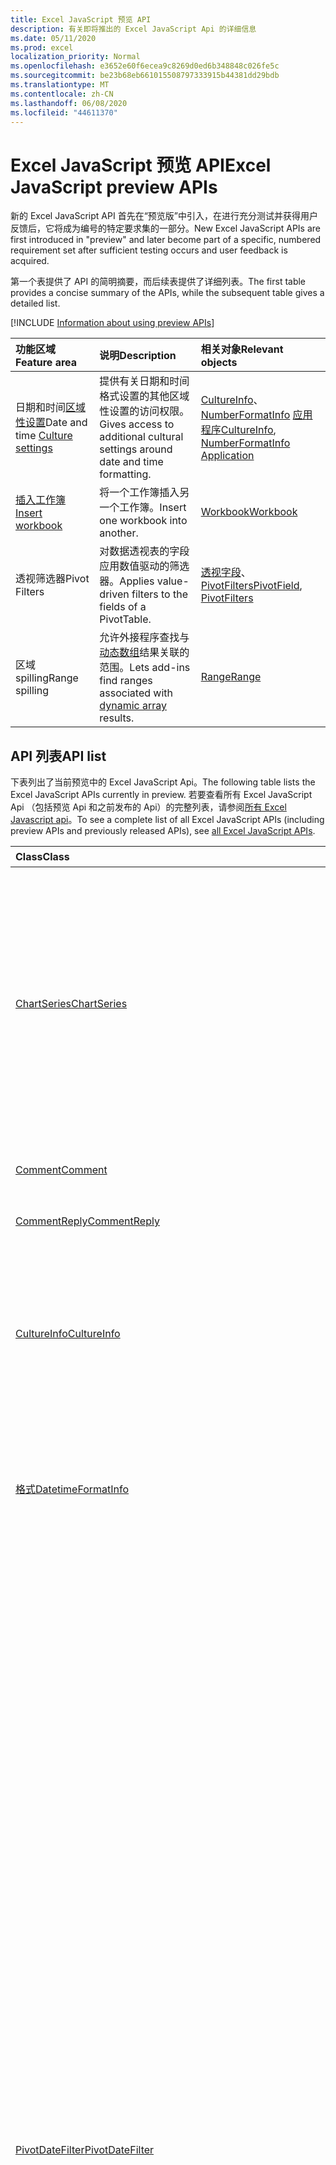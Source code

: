 ```yaml
---
title: Excel JavaScript 预览 API
description: 有关即将推出的 Excel JavaScript Api 的详细信息
ms.date: 05/11/2020
ms.prod: excel
localization_priority: Normal
ms.openlocfilehash: e3652e60f6ecea9c8269d0ed6b348848c026fe5c
ms.sourcegitcommit: be23b68eb661015508797333915b44381dd29bdb
ms.translationtype: MT
ms.contentlocale: zh-CN
ms.lasthandoff: 06/08/2020
ms.locfileid: "44611370"
---
```

# <a name="excel-javascript-preview-apis"></a><span data-ttu-id="1d581-103">Excel JavaScript 预览 API</span><span class="sxs-lookup"><span data-stu-id="1d581-103">Excel JavaScript preview APIs</span></span>

<span data-ttu-id="1d581-104">新的 Excel JavaScript API 首先在“预览版”中引入，在进行充分测试并获得用户反馈后，它将成为编号的特定要求集的一部分。</span><span class="sxs-lookup"><span data-stu-id="1d581-104">New Excel JavaScript APIs are first introduced in "preview" and later become part of a specific, numbered requirement set after sufficient testing occurs and user feedback is acquired.</span></span>

<span data-ttu-id="1d581-105">第一个表提供了 API 的简明摘要，而后续表提供了详细列表。</span><span class="sxs-lookup"><span data-stu-id="1d581-105">The first table provides a concise summary of the APIs, while the subsequent table gives a detailed list.</span></span>

[!INCLUDE [Information about using preview APIs](../../includes/using-preview-apis-host.md)]

| <span data-ttu-id="1d581-106">功能区域</span><span class="sxs-lookup"><span data-stu-id="1d581-106">Feature area</span></span> | <span data-ttu-id="1d581-107">说明</span><span class="sxs-lookup"><span data-stu-id="1d581-107">Description</span></span> | <span data-ttu-id="1d581-108">相关对象</span><span class="sxs-lookup"><span data-stu-id="1d581-108">Relevant objects</span></span> |
|:--- |:--- |:--- |
| <span data-ttu-id="1d581-109">日期和时间[区域性设置](../../excel/excel-add-ins-workbooks.md#access-application-culture-settings)</span><span class="sxs-lookup"><span data-stu-id="1d581-109">Date and time [Culture settings](../../excel/excel-add-ins-workbooks.md#access-application-culture-settings)</span></span> | <span data-ttu-id="1d581-110">提供有关日期和时间格式设置的其他区域性设置的访问权限。</span><span class="sxs-lookup"><span data-stu-id="1d581-110">Gives access to additional cultural settings around date and time formatting.</span></span> | <span data-ttu-id="1d581-111">[CultureInfo](/javascript/api/excel/excel.cultureinfo)、 [NumberFormatInfo](/javascript/api/excel/excel.numberformatinfo) [应用程序](/javascript/api/excel/excel.application)</span><span class="sxs-lookup"><span data-stu-id="1d581-111">[CultureInfo](/javascript/api/excel/excel.cultureinfo), [NumberFormatInfo](/javascript/api/excel/excel.numberformatinfo) [Application](/javascript/api/excel/excel.application)</span></span> |
| [<span data-ttu-id="1d581-112">插入工作簿</span><span class="sxs-lookup"><span data-stu-id="1d581-112">Insert workbook</span></span>](../../excel/excel-add-ins-workbooks.md#insert-a-copy-of-an-existing-workbook-into-the-current-one-preview) | <span data-ttu-id="1d581-113">将一个工作簿插入另一个工作簿。</span><span class="sxs-lookup"><span data-stu-id="1d581-113">Insert one workbook into another.</span></span>  | [<span data-ttu-id="1d581-114">Workbook</span><span class="sxs-lookup"><span data-stu-id="1d581-114">Workbook</span></span>](/javascript/api/excel/excel.worksheetcollection) |
| <span data-ttu-id="1d581-115">透视筛选器</span><span class="sxs-lookup"><span data-stu-id="1d581-115">Pivot Filters</span></span> | <span data-ttu-id="1d581-116">对数据透视表的字段应用数值驱动的筛选器。</span><span class="sxs-lookup"><span data-stu-id="1d581-116">Applies value-driven filters to the fields of a PivotTable.</span></span> | <span data-ttu-id="1d581-117">[透视字段](/javascript/api/excel/excel.pivotfield#applyfilter-filter-)、 [PivotFilters](/javascript/api/excel/excel.pivotFilters)</span><span class="sxs-lookup"><span data-stu-id="1d581-117">[PivotField](/javascript/api/excel/excel.pivotfield#applyfilter-filter-), [PivotFilters](/javascript/api/excel/excel.pivotFilters)</span></span> |
|<span data-ttu-id="1d581-118">区域 spilling</span><span class="sxs-lookup"><span data-stu-id="1d581-118">Range spilling</span></span> | <span data-ttu-id="1d581-119">允许外接程序查找与[动态数组](https://support.microsoft.com/office/205c6b06-03ba-4151-89a1-87a7eb36e531)结果关联的范围。</span><span class="sxs-lookup"><span data-stu-id="1d581-119">Lets add-ins find ranges associated with [dynamic array](https://support.microsoft.com/office/205c6b06-03ba-4151-89a1-87a7eb36e531) results.</span></span> | [<span data-ttu-id="1d581-120">Range</span><span class="sxs-lookup"><span data-stu-id="1d581-120">Range</span></span>](/javascript/api/excel/excel.range) |

## <a name="api-list"></a><span data-ttu-id="1d581-121">API 列表</span><span class="sxs-lookup"><span data-stu-id="1d581-121">API list</span></span>

<span data-ttu-id="1d581-122">下表列出了当前预览中的 Excel JavaScript Api。</span><span class="sxs-lookup"><span data-stu-id="1d581-122">The following table lists the Excel JavaScript APIs currently in preview.</span></span> <span data-ttu-id="1d581-123">若要查看所有 Excel JavaScript Api （包括预览 Api 和之前发布的 Api）的完整列表，请参阅[所有 Excel Javascript api](/javascript/api/excel?view=excel-js-preview)。</span><span class="sxs-lookup"><span data-stu-id="1d581-123">To see a complete list of all Excel JavaScript APIs (including preview APIs and previously released APIs), see [all Excel JavaScript APIs](/javascript/api/excel?view=excel-js-preview).</span></span>

| <span data-ttu-id="1d581-124">Class</span><span class="sxs-lookup"><span data-stu-id="1d581-124">Class</span></span> | <span data-ttu-id="1d581-125">域</span><span class="sxs-lookup"><span data-stu-id="1d581-125">Fields</span></span> | <span data-ttu-id="1d581-126">说明</span><span class="sxs-lookup"><span data-stu-id="1d581-126">Description</span></span> |
|:---|:---|:---|
|[<span data-ttu-id="1d581-127">ChartSeries</span><span class="sxs-lookup"><span data-stu-id="1d581-127">ChartSeries</span></span>](/javascript/api/excel/excel.chartseries)|[<span data-ttu-id="1d581-128">getDimensionValues （维： ChartSeriesDimension）</span><span class="sxs-lookup"><span data-stu-id="1d581-128">getDimensionValues(dimension: Excel.ChartSeriesDimension)</span></span>](/javascript/api/excel/excel.chartseries#getdimensionvalues-dimension-)|<span data-ttu-id="1d581-129">从图表系列的单个维中获取值。</span><span class="sxs-lookup"><span data-stu-id="1d581-129">Gets the values from a single dimension of the chart series.</span></span> <span data-ttu-id="1d581-130">这些值可以是类别值，也可以是数据值，具体取决于指定的维度和为图表系列映射数据的方式。</span><span class="sxs-lookup"><span data-stu-id="1d581-130">These could be either category values or data values, depending on the dimension specified and how the data is mapped for the chart series.</span></span>|
|[<span data-ttu-id="1d581-131">Comment</span><span class="sxs-lookup"><span data-stu-id="1d581-131">Comment</span></span>](/javascript/api/excel/excel.comment)|[<span data-ttu-id="1d581-132">contentType</span><span class="sxs-lookup"><span data-stu-id="1d581-132">contentType</span></span>](/javascript/api/excel/excel.comment#contenttype)|<span data-ttu-id="1d581-133">获取注释的内容类型。</span><span class="sxs-lookup"><span data-stu-id="1d581-133">Gets the content type of the comment.</span></span>|
|[<span data-ttu-id="1d581-134">CommentReply</span><span class="sxs-lookup"><span data-stu-id="1d581-134">CommentReply</span></span>](/javascript/api/excel/excel.commentreply)|[<span data-ttu-id="1d581-135">contentType</span><span class="sxs-lookup"><span data-stu-id="1d581-135">contentType</span></span>](/javascript/api/excel/excel.commentreply#contenttype)|<span data-ttu-id="1d581-136">答复的内容类型。</span><span class="sxs-lookup"><span data-stu-id="1d581-136">The content type of the reply.</span></span>|
|[<span data-ttu-id="1d581-137">CultureInfo</span><span class="sxs-lookup"><span data-stu-id="1d581-137">CultureInfo</span></span>](/javascript/api/excel/excel.cultureinfo)|[<span data-ttu-id="1d581-138">datetimeFormat</span><span class="sxs-lookup"><span data-stu-id="1d581-138">datetimeFormat</span></span>](/javascript/api/excel/excel.cultureinfo#datetimeformat)|<span data-ttu-id="1d581-139">定义适当的区域性格式，以显示日期和时间。</span><span class="sxs-lookup"><span data-stu-id="1d581-139">Defines the culturally appropriate format of displaying date and time.</span></span> <span data-ttu-id="1d581-140">这取决于当前的系统区域性设置。</span><span class="sxs-lookup"><span data-stu-id="1d581-140">This is based on current system culture settings.</span></span>|
|[<span data-ttu-id="1d581-141">格式</span><span class="sxs-lookup"><span data-stu-id="1d581-141">DatetimeFormatInfo</span></span>](/javascript/api/excel/excel.datetimeformatinfo)|[<span data-ttu-id="1d581-142">dateSeparator</span><span class="sxs-lookup"><span data-stu-id="1d581-142">dateSeparator</span></span>](/javascript/api/excel/excel.datetimeformatinfo#dateseparator)|<span data-ttu-id="1d581-143">获取用作日期分隔符的字符串。</span><span class="sxs-lookup"><span data-stu-id="1d581-143">Gets the string used as the date separator.</span></span> <span data-ttu-id="1d581-144">这取决于当前的系统设置。</span><span class="sxs-lookup"><span data-stu-id="1d581-144">This is based on current system settings.</span></span>|
||[<span data-ttu-id="1d581-145">longDatePattern</span><span class="sxs-lookup"><span data-stu-id="1d581-145">longDatePattern</span></span>](/javascript/api/excel/excel.datetimeformatinfo#longdatepattern)|<span data-ttu-id="1d581-146">获取长日期值的格式字符串。</span><span class="sxs-lookup"><span data-stu-id="1d581-146">Gets the format string for a long date value.</span></span> <span data-ttu-id="1d581-147">这取决于当前的系统设置。</span><span class="sxs-lookup"><span data-stu-id="1d581-147">This is based on current system settings.</span></span>|
||[<span data-ttu-id="1d581-148">longTimePattern</span><span class="sxs-lookup"><span data-stu-id="1d581-148">longTimePattern</span></span>](/javascript/api/excel/excel.datetimeformatinfo#longtimepattern)|<span data-ttu-id="1d581-149">获取长时间值的格式字符串。</span><span class="sxs-lookup"><span data-stu-id="1d581-149">Gets the format string for a long time value.</span></span> <span data-ttu-id="1d581-150">这取决于当前的系统设置。</span><span class="sxs-lookup"><span data-stu-id="1d581-150">This is based on current system settings.</span></span>|
||[<span data-ttu-id="1d581-151">shortDatePattern</span><span class="sxs-lookup"><span data-stu-id="1d581-151">shortDatePattern</span></span>](/javascript/api/excel/excel.datetimeformatinfo#shortdatepattern)|<span data-ttu-id="1d581-152">获取短日期值的格式字符串。</span><span class="sxs-lookup"><span data-stu-id="1d581-152">Gets the format string for a short date value.</span></span> <span data-ttu-id="1d581-153">这取决于当前的系统设置。</span><span class="sxs-lookup"><span data-stu-id="1d581-153">This is based on current system settings.</span></span>|
||[<span data-ttu-id="1d581-154">timeSeparator</span><span class="sxs-lookup"><span data-stu-id="1d581-154">timeSeparator</span></span>](/javascript/api/excel/excel.datetimeformatinfo#timeseparator)|<span data-ttu-id="1d581-155">获取用作时间分隔符的字符串。</span><span class="sxs-lookup"><span data-stu-id="1d581-155">Gets the string used as the time separator.</span></span> <span data-ttu-id="1d581-156">这取决于当前的系统设置。</span><span class="sxs-lookup"><span data-stu-id="1d581-156">This is based on current system settings.</span></span>|
|[<span data-ttu-id="1d581-157">PivotDateFilter</span><span class="sxs-lookup"><span data-stu-id="1d581-157">PivotDateFilter</span></span>](/javascript/api/excel/excel.pivotdatefilter)|[<span data-ttu-id="1d581-158">运算符</span><span class="sxs-lookup"><span data-stu-id="1d581-158">comparator</span></span>](/javascript/api/excel/excel.pivotdatefilter#comparator)|<span data-ttu-id="1d581-159">比较运算符是其他值要与其进行比较的静态值。</span><span class="sxs-lookup"><span data-stu-id="1d581-159">The comparator is the static value to which other values are compared.</span></span> <span data-ttu-id="1d581-160">比较的类型由条件定义。</span><span class="sxs-lookup"><span data-stu-id="1d581-160">The type of comparison is defined by the condition.</span></span>|
||[<span data-ttu-id="1d581-161">表达式</span><span class="sxs-lookup"><span data-stu-id="1d581-161">condition</span></span>](/javascript/api/excel/excel.pivotdatefilter#condition)|<span data-ttu-id="1d581-162">指定筛选器的条件，该条件定义了必要的筛选条件。</span><span class="sxs-lookup"><span data-stu-id="1d581-162">Specifies the condition for the filter, which defines the necessary filtering criteria.</span></span>|
||[<span data-ttu-id="1d581-163">异</span><span class="sxs-lookup"><span data-stu-id="1d581-163">exclusive</span></span>](/javascript/api/excel/excel.pivotdatefilter#exclusive)|<span data-ttu-id="1d581-164">如果为 true，则筛选*排除*满足条件的项目。</span><span class="sxs-lookup"><span data-stu-id="1d581-164">If true, filter *excludes* items that meet criteria.</span></span> <span data-ttu-id="1d581-165">默认值为 false （筛选以包含满足条件的项目）。</span><span class="sxs-lookup"><span data-stu-id="1d581-165">The default is false (filter to include items that meet criteria).</span></span>|
||[<span data-ttu-id="1d581-166">lowerBound</span><span class="sxs-lookup"><span data-stu-id="1d581-166">lowerBound</span></span>](/javascript/api/excel/excel.pivotdatefilter#lowerbound)|<span data-ttu-id="1d581-167">筛选条件范围的下限 `Between` 。</span><span class="sxs-lookup"><span data-stu-id="1d581-167">The lower-bound of the range for the `Between` filter condition.</span></span>|
||[<span data-ttu-id="1d581-168">upperBound</span><span class="sxs-lookup"><span data-stu-id="1d581-168">upperBound</span></span>](/javascript/api/excel/excel.pivotdatefilter#upperbound)|<span data-ttu-id="1d581-169">筛选条件范围的上限 `Between` 。</span><span class="sxs-lookup"><span data-stu-id="1d581-169">The upper-bound of the range for the `Between` filter condition.</span></span>|
||[<span data-ttu-id="1d581-170">wholeDays</span><span class="sxs-lookup"><span data-stu-id="1d581-170">wholeDays</span></span>](/javascript/api/excel/excel.pivotdatefilter#wholedays)|<span data-ttu-id="1d581-171">对于 `Equals` 、 `Before` 、 `After` 和 `Between` 筛选条件，指示是否应将比较作为全天进行。</span><span class="sxs-lookup"><span data-stu-id="1d581-171">For `Equals`, `Before`, `After`, and `Between` filter conditions, indicates if comparisons should be made as whole days.</span></span>|
|[<span data-ttu-id="1d581-172">PivotField</span><span class="sxs-lookup"><span data-stu-id="1d581-172">PivotField</span></span>](/javascript/api/excel/excel.pivotfield)|[<span data-ttu-id="1d581-173">applyFilter （filter： PivotFilters）</span><span class="sxs-lookup"><span data-stu-id="1d581-173">applyFilter(filter: Excel.PivotFilters)</span></span>](/javascript/api/excel/excel.pivotfield#applyfilter-filter-)|<span data-ttu-id="1d581-174">设置字段的当前 PivotFilters 的一个或多个，并将它们应用于字段。</span><span class="sxs-lookup"><span data-stu-id="1d581-174">Sets one or multiple of the field's current PivotFilters and applies them to the field.</span></span>|
||[<span data-ttu-id="1d581-175">clearAllFilters （）</span><span class="sxs-lookup"><span data-stu-id="1d581-175">clearAllFilters()</span></span>](/javascript/api/excel/excel.pivotfield#clearallfilters--)|<span data-ttu-id="1d581-176">从字段的所有筛选器中清除所有条件。</span><span class="sxs-lookup"><span data-stu-id="1d581-176">Clears all criteria from all of the field's filters.</span></span> <span data-ttu-id="1d581-177">这将删除对字段的任何活动筛选。</span><span class="sxs-lookup"><span data-stu-id="1d581-177">This removes any active filtering on the field.</span></span>|
||[<span data-ttu-id="1d581-178">clearFilter （filterType： PivotFilterType）</span><span class="sxs-lookup"><span data-stu-id="1d581-178">clearFilter(filterType: Excel.PivotFilterType)</span></span>](/javascript/api/excel/excel.pivotfield#clearfilter-filtertype-)|<span data-ttu-id="1d581-179">清除给定类型的字段筛选器中的所有现有条件（如果当前应用了一个条件）。</span><span class="sxs-lookup"><span data-stu-id="1d581-179">Clears all existing criteria from the field's filter of the given type (if one is currently applied).</span></span>|
||[<span data-ttu-id="1d581-180">getFilters()</span><span class="sxs-lookup"><span data-stu-id="1d581-180">getFilters()</span></span>](/javascript/api/excel/excel.pivotfield#getfilters--)|<span data-ttu-id="1d581-181">获取当前应用于字段的所有筛选器。</span><span class="sxs-lookup"><span data-stu-id="1d581-181">Gets all filters currently applied on the field.</span></span>|
||[<span data-ttu-id="1d581-182">isFiltered （filterType？： PivotFilterType）</span><span class="sxs-lookup"><span data-stu-id="1d581-182">isFiltered(filterType?: Excel.PivotFilterType)</span></span>](/javascript/api/excel/excel.pivotfield#isfiltered-filtertype-)|<span data-ttu-id="1d581-183">检查字段上是否有任何已应用的筛选器。</span><span class="sxs-lookup"><span data-stu-id="1d581-183">Checks if there are any applied filters on the field.</span></span>|
|[<span data-ttu-id="1d581-184">PivotFilters</span><span class="sxs-lookup"><span data-stu-id="1d581-184">PivotFilters</span></span>](/javascript/api/excel/excel.pivotfilters)|[<span data-ttu-id="1d581-185">dateFilter</span><span class="sxs-lookup"><span data-stu-id="1d581-185">dateFilter</span></span>](/javascript/api/excel/excel.pivotfilters#datefilter)|<span data-ttu-id="1d581-186">透视字段当前应用的日期筛选器。</span><span class="sxs-lookup"><span data-stu-id="1d581-186">The PivotField's currently applied date filter.</span></span> <span data-ttu-id="1d581-187">如果未应用任何值，则为 Null。</span><span class="sxs-lookup"><span data-stu-id="1d581-187">Null if none is applied.</span></span>|
||[<span data-ttu-id="1d581-188">labelFilter</span><span class="sxs-lookup"><span data-stu-id="1d581-188">labelFilter</span></span>](/javascript/api/excel/excel.pivotfilters#labelfilter)|<span data-ttu-id="1d581-189">透视字段当前应用的标签筛选器。</span><span class="sxs-lookup"><span data-stu-id="1d581-189">The PivotField's currently applied label filter.</span></span> <span data-ttu-id="1d581-190">如果未应用任何值，则为 Null。</span><span class="sxs-lookup"><span data-stu-id="1d581-190">Null if none is applied.</span></span>|
||[<span data-ttu-id="1d581-191">manualFilter</span><span class="sxs-lookup"><span data-stu-id="1d581-191">manualFilter</span></span>](/javascript/api/excel/excel.pivotfilters#manualfilter)|<span data-ttu-id="1d581-192">透视字段当前应用的手动筛选。</span><span class="sxs-lookup"><span data-stu-id="1d581-192">The PivotField's currently applied manual filter.</span></span> <span data-ttu-id="1d581-193">如果未应用任何值，则为 Null。</span><span class="sxs-lookup"><span data-stu-id="1d581-193">Null if none is applied.</span></span>|
||[<span data-ttu-id="1d581-194">valueFilter</span><span class="sxs-lookup"><span data-stu-id="1d581-194">valueFilter</span></span>](/javascript/api/excel/excel.pivotfilters#valuefilter)|<span data-ttu-id="1d581-195">透视字段当前应用的值筛选器。</span><span class="sxs-lookup"><span data-stu-id="1d581-195">The PivotField's currently applied value filter.</span></span> <span data-ttu-id="1d581-196">如果未应用任何值，则为 Null。</span><span class="sxs-lookup"><span data-stu-id="1d581-196">Null if none is applied.</span></span>|
|[<span data-ttu-id="1d581-197">PivotLabelFilter</span><span class="sxs-lookup"><span data-stu-id="1d581-197">PivotLabelFilter</span></span>](/javascript/api/excel/excel.pivotlabelfilter)|[<span data-ttu-id="1d581-198">运算符</span><span class="sxs-lookup"><span data-stu-id="1d581-198">comparator</span></span>](/javascript/api/excel/excel.pivotlabelfilter#comparator)|<span data-ttu-id="1d581-199">比较运算符是其他值要与其进行比较的静态值。</span><span class="sxs-lookup"><span data-stu-id="1d581-199">The comparator is the static value to which other values are compared.</span></span> <span data-ttu-id="1d581-200">比较的类型由条件定义。</span><span class="sxs-lookup"><span data-stu-id="1d581-200">The type of comparison is defined by the condition.</span></span>|
||[<span data-ttu-id="1d581-201">表达式</span><span class="sxs-lookup"><span data-stu-id="1d581-201">condition</span></span>](/javascript/api/excel/excel.pivotlabelfilter#condition)|<span data-ttu-id="1d581-202">指定筛选器的条件，该条件定义了必要的筛选条件。</span><span class="sxs-lookup"><span data-stu-id="1d581-202">Specifies the condition for the filter, which defines the necessary filtering criteria.</span></span>|
||[<span data-ttu-id="1d581-203">异</span><span class="sxs-lookup"><span data-stu-id="1d581-203">exclusive</span></span>](/javascript/api/excel/excel.pivotlabelfilter#exclusive)|<span data-ttu-id="1d581-204">如果为 true，则筛选*排除*满足条件的项目。</span><span class="sxs-lookup"><span data-stu-id="1d581-204">If true, filter *excludes* items that meet criteria.</span></span> <span data-ttu-id="1d581-205">默认值为 false （筛选以包含满足条件的项目）。</span><span class="sxs-lookup"><span data-stu-id="1d581-205">The default is false (filter to include items that meet criteria).</span></span>|
||[<span data-ttu-id="1d581-206">lowerBound</span><span class="sxs-lookup"><span data-stu-id="1d581-206">lowerBound</span></span>](/javascript/api/excel/excel.pivotlabelfilter#lowerbound)|<span data-ttu-id="1d581-207">筛选条件之间的范围的下限。</span><span class="sxs-lookup"><span data-stu-id="1d581-207">The lower-bound of the range for the Between filter condition.</span></span>|
||[<span data-ttu-id="1d581-208">substring</span><span class="sxs-lookup"><span data-stu-id="1d581-208">substring</span></span>](/javascript/api/excel/excel.pivotlabelfilter#substring)|<span data-ttu-id="1d581-209">用于 `BeginsWith` 、 `EndsWith` 和筛选条件的子字符串 `Contains` 。</span><span class="sxs-lookup"><span data-stu-id="1d581-209">The substring used for `BeginsWith`, `EndsWith`, and `Contains` filter conditions.</span></span>|
||[<span data-ttu-id="1d581-210">upperBound</span><span class="sxs-lookup"><span data-stu-id="1d581-210">upperBound</span></span>](/javascript/api/excel/excel.pivotlabelfilter#upperbound)|<span data-ttu-id="1d581-211">筛选条件之间的范围的上限。</span><span class="sxs-lookup"><span data-stu-id="1d581-211">The upper-bound of the range for the Between filter condition.</span></span>|
|[<span data-ttu-id="1d581-212">PivotLayout</span><span class="sxs-lookup"><span data-stu-id="1d581-212">PivotLayout</span></span>](/javascript/api/excel/excel.pivotlayout)|[<span data-ttu-id="1d581-213">getCell(dataHierarchy: DataPivotHierarchy \| string, rowItems: Array<PivotItem \| string>, columnItems: Array<PivotItem \| string>)</span><span class="sxs-lookup"><span data-stu-id="1d581-213">getCell(dataHierarchy: DataPivotHierarchy \| string, rowItems: Array<PivotItem \| string>, columnItems: Array<PivotItem \| string>)</span></span>](/javascript/api/excel/excel.pivotlayout#getcell-datahierarchy--rowitems--columnitems-)|<span data-ttu-id="1d581-214">根据数据层次结构以及各自层次结构的行和列项，获取数据透视表中的唯一单元格。</span><span class="sxs-lookup"><span data-stu-id="1d581-214">Gets a unique cell in the PivotTable based on a data hierarchy and the row and column items of their respective hierarchies.</span></span> <span data-ttu-id="1d581-215">返回的单元格是给定行和列的交集，其中包含来自给定层次结构的数据。</span><span class="sxs-lookup"><span data-stu-id="1d581-215">The returned cell is the intersection of the given row and column that contains the data from the given hierarchy.</span></span> <span data-ttu-id="1d581-216">此方法与在特定单元格上调用 getPivotItems 和 getDataHierarchy 相反。</span><span class="sxs-lookup"><span data-stu-id="1d581-216">This method is the inverse of calling getPivotItems and getDataHierarchy on a particular cell.</span></span>|
||[<span data-ttu-id="1d581-217">pivotStyle</span><span class="sxs-lookup"><span data-stu-id="1d581-217">pivotStyle</span></span>](/javascript/api/excel/excel.pivotlayout#pivotstyle)|<span data-ttu-id="1d581-218">应用于数据透视表的样式。</span><span class="sxs-lookup"><span data-stu-id="1d581-218">The style applied to the PivotTable.</span></span>|
||[<span data-ttu-id="1d581-219">setStyle （style： string \| PivotTableStyle \| BuiltInPivotTableStyle）</span><span class="sxs-lookup"><span data-stu-id="1d581-219">setStyle(style: string \| PivotTableStyle \| BuiltInPivotTableStyle)</span></span>](/javascript/api/excel/excel.pivotlayout#setstyle-style-)|<span data-ttu-id="1d581-220">设置应用于数据透视表的样式。</span><span class="sxs-lookup"><span data-stu-id="1d581-220">Sets the style applied to the PivotTable.</span></span>|
|[<span data-ttu-id="1d581-221">PivotManualFilter</span><span class="sxs-lookup"><span data-stu-id="1d581-221">PivotManualFilter</span></span>](/javascript/api/excel/excel.pivotmanualfilter)|[<span data-ttu-id="1d581-222">selectedItems</span><span class="sxs-lookup"><span data-stu-id="1d581-222">selectedItems</span></span>](/javascript/api/excel/excel.pivotmanualfilter#selecteditems)|<span data-ttu-id="1d581-223">要手动筛选的选定项的列表。</span><span class="sxs-lookup"><span data-stu-id="1d581-223">A list of selected items to manually filter.</span></span> <span data-ttu-id="1d581-224">这些项必须是所选字段中现有和有效的项。</span><span class="sxs-lookup"><span data-stu-id="1d581-224">These must be existing and valid items from the chosen field.</span></span>|
|[<span data-ttu-id="1d581-225">PivotTable</span><span class="sxs-lookup"><span data-stu-id="1d581-225">PivotTable</span></span>](/javascript/api/excel/excel.pivottable)|[<span data-ttu-id="1d581-226">allowMultipleFiltersPerField</span><span class="sxs-lookup"><span data-stu-id="1d581-226">allowMultipleFiltersPerField</span></span>](/javascript/api/excel/excel.pivottable#allowmultiplefiltersperfield)|<span data-ttu-id="1d581-227">指定数据透视表是否允许对表中给定的透视字段上的多个 PivotFilters 进行应用。</span><span class="sxs-lookup"><span data-stu-id="1d581-227">Specifies if the PivotTable allows the application of multiple PivotFilters on a given PivotField in the table.</span></span>|
|[<span data-ttu-id="1d581-228">PivotValueFilter</span><span class="sxs-lookup"><span data-stu-id="1d581-228">PivotValueFilter</span></span>](/javascript/api/excel/excel.pivotvaluefilter)|[<span data-ttu-id="1d581-229">运算符</span><span class="sxs-lookup"><span data-stu-id="1d581-229">comparator</span></span>](/javascript/api/excel/excel.pivotvaluefilter#comparator)|<span data-ttu-id="1d581-230">比较运算符是其他值要与其进行比较的静态值。</span><span class="sxs-lookup"><span data-stu-id="1d581-230">The comparator is the static value to which other values are compared.</span></span> <span data-ttu-id="1d581-231">比较的类型由条件定义。</span><span class="sxs-lookup"><span data-stu-id="1d581-231">The type of comparison is defined by the condition.</span></span>|
||[<span data-ttu-id="1d581-232">表达式</span><span class="sxs-lookup"><span data-stu-id="1d581-232">condition</span></span>](/javascript/api/excel/excel.pivotvaluefilter#condition)|<span data-ttu-id="1d581-233">指定筛选器的条件，该条件定义了必要的筛选条件。</span><span class="sxs-lookup"><span data-stu-id="1d581-233">Specifies the condition for the filter, which defines the necessary filtering criteria.</span></span>|
||[<span data-ttu-id="1d581-234">异</span><span class="sxs-lookup"><span data-stu-id="1d581-234">exclusive</span></span>](/javascript/api/excel/excel.pivotvaluefilter#exclusive)|<span data-ttu-id="1d581-235">如果为 true，则筛选*排除*满足条件的项目。</span><span class="sxs-lookup"><span data-stu-id="1d581-235">If true, filter *excludes* items that meet criteria.</span></span> <span data-ttu-id="1d581-236">默认值为 false （筛选以包含满足条件的项目）。</span><span class="sxs-lookup"><span data-stu-id="1d581-236">The default is false (filter to include items that meet criteria).</span></span>|
||[<span data-ttu-id="1d581-237">lowerBound</span><span class="sxs-lookup"><span data-stu-id="1d581-237">lowerBound</span></span>](/javascript/api/excel/excel.pivotvaluefilter#lowerbound)|<span data-ttu-id="1d581-238">筛选条件范围的下限 `Between` 。</span><span class="sxs-lookup"><span data-stu-id="1d581-238">The lower-bound of the range for the `Between` filter condition.</span></span>|
||[<span data-ttu-id="1d581-239">selectionType</span><span class="sxs-lookup"><span data-stu-id="1d581-239">selectionType</span></span>](/javascript/api/excel/excel.pivotvaluefilter#selectiontype)|<span data-ttu-id="1d581-240">指定筛选器是用于顶部/底部 N 项、顶部/底部 N 百分比还是顶部/底部 N 求和。</span><span class="sxs-lookup"><span data-stu-id="1d581-240">Specifies if the filter is for the top/bottom N items, top/bottom N percent, or top/bottom N sum.</span></span>|
||[<span data-ttu-id="1d581-241">极限</span><span class="sxs-lookup"><span data-stu-id="1d581-241">threshold</span></span>](/javascript/api/excel/excel.pivotvaluefilter#threshold)|<span data-ttu-id="1d581-242">要针对顶部/底部筛选条件筛选的项、百分比或 sum 的 "N" 阈值数。</span><span class="sxs-lookup"><span data-stu-id="1d581-242">The "N" threshold number of items, percent, or sum to be filtered for a Top/Bottom filter condition.</span></span>|
||[<span data-ttu-id="1d581-243">upperBound</span><span class="sxs-lookup"><span data-stu-id="1d581-243">upperBound</span></span>](/javascript/api/excel/excel.pivotvaluefilter#upperbound)|<span data-ttu-id="1d581-244">筛选条件范围的上限 `Between` 。</span><span class="sxs-lookup"><span data-stu-id="1d581-244">The upper-bound of the range for the `Between` filter condition.</span></span>|
||[<span data-ttu-id="1d581-245">value</span><span class="sxs-lookup"><span data-stu-id="1d581-245">value</span></span>](/javascript/api/excel/excel.pivotvaluefilter#value)|<span data-ttu-id="1d581-246">筛选所依据的字段中所选的 "值" 的名称。</span><span class="sxs-lookup"><span data-stu-id="1d581-246">Name of the chosen "value" in the field by which to filter.</span></span>|
|[<span data-ttu-id="1d581-247">Range</span><span class="sxs-lookup"><span data-stu-id="1d581-247">Range</span></span>](/javascript/api/excel/excel.range)|[<span data-ttu-id="1d581-248">getSpillParent()</span><span class="sxs-lookup"><span data-stu-id="1d581-248">getSpillParent()</span></span>](/javascript/api/excel/excel.range#getspillparent--)|<span data-ttu-id="1d581-249">获取 Range 对象，它包含要将某个单元格溢出到的定位单元格。</span><span class="sxs-lookup"><span data-stu-id="1d581-249">Gets the range object containing the anchor cell for a cell getting spilled into.</span></span> <span data-ttu-id="1d581-250">如果应用于具有多个单元格的区域，则会失败。</span><span class="sxs-lookup"><span data-stu-id="1d581-250">Fails if applied to a range with more than one cell.</span></span>|
||[<span data-ttu-id="1d581-251">getSpillParentOrNullObject()</span><span class="sxs-lookup"><span data-stu-id="1d581-251">getSpillParentOrNullObject()</span></span>](/javascript/api/excel/excel.range#getspillparentornullobject--)|<span data-ttu-id="1d581-252">获取 Range 对象，它包含要将某个单元格溢出到的定位单元格。</span><span class="sxs-lookup"><span data-stu-id="1d581-252">Gets the range object containing the anchor cell for a cell getting spilled into.</span></span>|
||[<span data-ttu-id="1d581-253">getSpillingToRange()</span><span class="sxs-lookup"><span data-stu-id="1d581-253">getSpillingToRange()</span></span>](/javascript/api/excel/excel.range#getspillingtorange--)|<span data-ttu-id="1d581-254">获取 Range 对象，它在调用定位单元格时包含溢出区域。</span><span class="sxs-lookup"><span data-stu-id="1d581-254">Gets the range object containing the spill range when called on an anchor cell.</span></span> <span data-ttu-id="1d581-255">如果应用于具有多个单元格的区域，则会失败。</span><span class="sxs-lookup"><span data-stu-id="1d581-255">Fails if applied to a range with more than one cell.</span></span>|
||[<span data-ttu-id="1d581-256">getSpillingToRangeOrNullObject()</span><span class="sxs-lookup"><span data-stu-id="1d581-256">getSpillingToRangeOrNullObject()</span></span>](/javascript/api/excel/excel.range#getspillingtorangeornullobject--)|<span data-ttu-id="1d581-257">获取 Range 对象，它在调用定位单元格时包含溢出区域。</span><span class="sxs-lookup"><span data-stu-id="1d581-257">Gets the range object containing the spill range when called on an anchor cell.</span></span>|
||[<span data-ttu-id="1d581-258">hasSpill</span><span class="sxs-lookup"><span data-stu-id="1d581-258">hasSpill</span></span>](/javascript/api/excel/excel.range#hasspill)|<span data-ttu-id="1d581-259">表示所有单元格是否都具有溢出边框。</span><span class="sxs-lookup"><span data-stu-id="1d581-259">Represents if all cells have a spill border.</span></span>|
||[<span data-ttu-id="1d581-260">numberFormatCategories</span><span class="sxs-lookup"><span data-stu-id="1d581-260">numberFormatCategories</span></span>](/javascript/api/excel/excel.range#numberformatcategories)|<span data-ttu-id="1d581-261">表示每个单元格的数字格式的类别。</span><span class="sxs-lookup"><span data-stu-id="1d581-261">Represents the category of number format of each cell.</span></span>|
||[<span data-ttu-id="1d581-262">savedAsArray</span><span class="sxs-lookup"><span data-stu-id="1d581-262">savedAsArray</span></span>](/javascript/api/excel/excel.range#savedasarray)|<span data-ttu-id="1d581-263">表示是否将所有单元格都保存为数组公式。</span><span class="sxs-lookup"><span data-stu-id="1d581-263">Represents if ALL the cells would be saved as an array formula.</span></span>|
|[<span data-ttu-id="1d581-264">ShapeCollection</span><span class="sxs-lookup"><span data-stu-id="1d581-264">ShapeCollection</span></span>](/javascript/api/excel/excel.shapecollection)|[<span data-ttu-id="1d581-265">addSvg(xml: string)</span><span class="sxs-lookup"><span data-stu-id="1d581-265">addSvg(xml: string)</span></span>](/javascript/api/excel/excel.shapecollection#addsvg-xml-)|<span data-ttu-id="1d581-266">从 XML 字符串创建可缩放的矢量图形 (SVG) 并将其添加到工作表。</span><span class="sxs-lookup"><span data-stu-id="1d581-266">Creates a scalable vector graphic (SVG) from an XML string and adds it to the worksheet.</span></span> <span data-ttu-id="1d581-267">返回表示新图片的 Shape 对象。</span><span class="sxs-lookup"><span data-stu-id="1d581-267">Returns a Shape object that represents the new image.</span></span>|
|[<span data-ttu-id="1d581-268">Slicer</span><span class="sxs-lookup"><span data-stu-id="1d581-268">Slicer</span></span>](/javascript/api/excel/excel.slicer)|[<span data-ttu-id="1d581-269">nameInFormula</span><span class="sxs-lookup"><span data-stu-id="1d581-269">nameInFormula</span></span>](/javascript/api/excel/excel.slicer#nameinformula)|<span data-ttu-id="1d581-270">表示公式中使用切片器名称。</span><span class="sxs-lookup"><span data-stu-id="1d581-270">Represents the slicer name used in the formula.</span></span>|
||[<span data-ttu-id="1d581-271">slicerStyle</span><span class="sxs-lookup"><span data-stu-id="1d581-271">slicerStyle</span></span>](/javascript/api/excel/excel.slicer#slicerstyle)|<span data-ttu-id="1d581-272">应用于切片器的样式。</span><span class="sxs-lookup"><span data-stu-id="1d581-272">The style applied to the Slicer.</span></span>|
||[<span data-ttu-id="1d581-273">setStyle （style： string \| PivotTableStyle \| BuiltInSlicerStyle）</span><span class="sxs-lookup"><span data-stu-id="1d581-273">setStyle(style: string \| PivotTableStyle \| BuiltInSlicerStyle)</span></span>](/javascript/api/excel/excel.slicer#setstyle-style-)|<span data-ttu-id="1d581-274">设置应用于切片器的样式。</span><span class="sxs-lookup"><span data-stu-id="1d581-274">Sets the style applied to the slicer.</span></span>|
|[<span data-ttu-id="1d581-275">Table</span><span class="sxs-lookup"><span data-stu-id="1d581-275">Table</span></span>](/javascript/api/excel/excel.table)|[<span data-ttu-id="1d581-276">clearStyle()</span><span class="sxs-lookup"><span data-stu-id="1d581-276">clearStyle()</span></span>](/javascript/api/excel/excel.table#clearstyle--)|<span data-ttu-id="1d581-277">将表格更改为使用默认表格样式。</span><span class="sxs-lookup"><span data-stu-id="1d581-277">Changes the table to use the default table style.</span></span>|
||[<span data-ttu-id="1d581-278">onFiltered</span><span class="sxs-lookup"><span data-stu-id="1d581-278">onFiltered</span></span>](/javascript/api/excel/excel.table#onfiltered)|<span data-ttu-id="1d581-279">在特定表格上应用筛选器时发生。</span><span class="sxs-lookup"><span data-stu-id="1d581-279">Occurs when filter is applied on a specific table.</span></span>|
||[<span data-ttu-id="1d581-280">tableStyle</span><span class="sxs-lookup"><span data-stu-id="1d581-280">tableStyle</span></span>](/javascript/api/excel/excel.table#tablestyle)|<span data-ttu-id="1d581-281">应用于表的样式。</span><span class="sxs-lookup"><span data-stu-id="1d581-281">The style applied to the Table.</span></span>|
||[<span data-ttu-id="1d581-282">setStyle （style： string \| PivotTableStyle \| BuiltInTableStyle）</span><span class="sxs-lookup"><span data-stu-id="1d581-282">setStyle(style: string \| PivotTableStyle \| BuiltInTableStyle)</span></span>](/javascript/api/excel/excel.table#setstyle-style-)|<span data-ttu-id="1d581-283">设置应用于切片器的样式。</span><span class="sxs-lookup"><span data-stu-id="1d581-283">Sets the style applied to the slicer.</span></span>|
|[<span data-ttu-id="1d581-284">TableCollection</span><span class="sxs-lookup"><span data-stu-id="1d581-284">TableCollection</span></span>](/javascript/api/excel/excel.tablecollection)|[<span data-ttu-id="1d581-285">onFiltered</span><span class="sxs-lookup"><span data-stu-id="1d581-285">onFiltered</span></span>](/javascript/api/excel/excel.tablecollection#onfiltered)|<span data-ttu-id="1d581-286">在工作簿或工作表中的任何表格上应用筛选器时发生。</span><span class="sxs-lookup"><span data-stu-id="1d581-286">Occurs when filter is applied on any table in a workbook, or a worksheet.</span></span>|
|[<span data-ttu-id="1d581-287">TableFilteredEventArgs</span><span class="sxs-lookup"><span data-stu-id="1d581-287">TableFilteredEventArgs</span></span>](/javascript/api/excel/excel.tablefilteredeventargs)|[<span data-ttu-id="1d581-288">tableId</span><span class="sxs-lookup"><span data-stu-id="1d581-288">tableId</span></span>](/javascript/api/excel/excel.tablefilteredeventargs#tableid)|<span data-ttu-id="1d581-289">获取应用了筛选器的表的 id。</span><span class="sxs-lookup"><span data-stu-id="1d581-289">Gets the id of the table in which the filter is applied.</span></span>|
||[<span data-ttu-id="1d581-290">type</span><span class="sxs-lookup"><span data-stu-id="1d581-290">type</span></span>](/javascript/api/excel/excel.tablefilteredeventargs#type)|<span data-ttu-id="1d581-291">获取事件的类型。</span><span class="sxs-lookup"><span data-stu-id="1d581-291">Gets the type of the event.</span></span> <span data-ttu-id="1d581-292">有关详细信息，请参阅 Excel.EventType。</span><span class="sxs-lookup"><span data-stu-id="1d581-292">See Excel.EventType for details.</span></span>|
||[<span data-ttu-id="1d581-293">worksheetId</span><span class="sxs-lookup"><span data-stu-id="1d581-293">worksheetId</span></span>](/javascript/api/excel/excel.tablefilteredeventargs#worksheetid)|<span data-ttu-id="1d581-294">获取包含表的工作表的 id。</span><span class="sxs-lookup"><span data-stu-id="1d581-294">Gets the id of the worksheet which contains the table.</span></span>|
|[<span data-ttu-id="1d581-295">Workbook</span><span class="sxs-lookup"><span data-stu-id="1d581-295">Workbook</span></span>](/javascript/api/excel/excel.workbook)|[<span data-ttu-id="1d581-296">showPivotFieldList</span><span class="sxs-lookup"><span data-stu-id="1d581-296">showPivotFieldList</span></span>](/javascript/api/excel/excel.workbook#showpivotfieldlist)|<span data-ttu-id="1d581-297">指定是否在工作簿级别显示数据透视表的 "字段列表" 窗格。</span><span class="sxs-lookup"><span data-stu-id="1d581-297">Specifies whether the PivotTable's field list pane is shown at the workbook level.</span></span>|
||[<span data-ttu-id="1d581-298">use1904DateSystem</span><span class="sxs-lookup"><span data-stu-id="1d581-298">use1904DateSystem</span></span>](/javascript/api/excel/excel.workbook#use1904datesystem)|<span data-ttu-id="1d581-299">如果工作簿使用 1904 日期系统，则为 True。</span><span class="sxs-lookup"><span data-stu-id="1d581-299">True if the workbook uses the 1904 date system.</span></span>|
|[<span data-ttu-id="1d581-300">Worksheet</span><span class="sxs-lookup"><span data-stu-id="1d581-300">Worksheet</span></span>](/javascript/api/excel/excel.worksheet)|[<span data-ttu-id="1d581-301">customProperties</span><span class="sxs-lookup"><span data-stu-id="1d581-301">customProperties</span></span>](/javascript/api/excel/excel.worksheet#customproperties)|<span data-ttu-id="1d581-302">获取工作表级自定义属性的集合。</span><span class="sxs-lookup"><span data-stu-id="1d581-302">Gets a collection of worksheet-level custom properties.</span></span>|
||[<span data-ttu-id="1d581-303">onFiltered</span><span class="sxs-lookup"><span data-stu-id="1d581-303">onFiltered</span></span>](/javascript/api/excel/excel.worksheet#onfiltered)|<span data-ttu-id="1d581-304">在特定工作表上应用筛选器时发生。</span><span class="sxs-lookup"><span data-stu-id="1d581-304">Occurs when filter is applied on a specific worksheet.</span></span>|
|[<span data-ttu-id="1d581-305">WorksheetCollection</span><span class="sxs-lookup"><span data-stu-id="1d581-305">WorksheetCollection</span></span>](/javascript/api/excel/excel.worksheetcollection)|<span data-ttu-id="1d581-306">[addFromBase64(base64File: string, sheetNamesToInsert?: string[], positionType?: Excel.WorksheetPositionType, relativeTo?: Worksheet \| string)](/javascript/api/excel/excel.worksheetcollection#addfrombase64-base64file--sheetnamestoinsert--positiontype--relativeto-)</span><span class="sxs-lookup"><span data-stu-id="1d581-306">[addFromBase64(base64File: string, sheetNamesToInsert?: string[], positionType?: Excel.WorksheetPositionType, relativeTo?: Worksheet \| string)](/javascript/api/excel/excel.worksheetcollection#addfrombase64-base64file--sheetnamestoinsert--positiontype--relativeto-)</span></span>|<span data-ttu-id="1d581-307">将工作簿的指定工作表插入当前工作簿。</span><span class="sxs-lookup"><span data-stu-id="1d581-307">Inserts the specified worksheets of a workbook into the current workbook.</span></span>|
||[<span data-ttu-id="1d581-308">onFiltered</span><span class="sxs-lookup"><span data-stu-id="1d581-308">onFiltered</span></span>](/javascript/api/excel/excel.worksheetcollection#onfiltered)|<span data-ttu-id="1d581-309">在工作簿中应用任何工作表的筛选器时发生。</span><span class="sxs-lookup"><span data-stu-id="1d581-309">Occurs when any worksheet's filter is applied in the workbook.</span></span>|
|[<span data-ttu-id="1d581-310">WorksheetCustomProperty</span><span class="sxs-lookup"><span data-stu-id="1d581-310">WorksheetCustomProperty</span></span>](/javascript/api/excel/excel.worksheetcustomproperty)|[<span data-ttu-id="1d581-311">delete()</span><span class="sxs-lookup"><span data-stu-id="1d581-311">delete()</span></span>](/javascript/api/excel/excel.worksheetcustomproperty#delete--)|<span data-ttu-id="1d581-312">删除 custom property 对象。</span><span class="sxs-lookup"><span data-stu-id="1d581-312">Deletes the custom property.</span></span>|
||[<span data-ttu-id="1d581-313">key</span><span class="sxs-lookup"><span data-stu-id="1d581-313">key</span></span>](/javascript/api/excel/excel.worksheetcustomproperty#key)|<span data-ttu-id="1d581-314">获取 customProperty 的键。</span><span class="sxs-lookup"><span data-stu-id="1d581-314">Gets the key of the custom property.</span></span> <span data-ttu-id="1d581-315">自定义属性键不区分大小写。</span><span class="sxs-lookup"><span data-stu-id="1d581-315">Custom property keys are case-insensitive.</span></span>|
||[<span data-ttu-id="1d581-316">value</span><span class="sxs-lookup"><span data-stu-id="1d581-316">value</span></span>](/javascript/api/excel/excel.worksheetcustomproperty#value)|<span data-ttu-id="1d581-317">获取或设置自定义属性的值。</span><span class="sxs-lookup"><span data-stu-id="1d581-317">Gets or sets the value of the custom property.</span></span>|
|[<span data-ttu-id="1d581-318">WorksheetCustomPropertyCollection</span><span class="sxs-lookup"><span data-stu-id="1d581-318">WorksheetCustomPropertyCollection</span></span>](/javascript/api/excel/excel.worksheetcustompropertycollection)|[<span data-ttu-id="1d581-319">add （key： string，value： string）</span><span class="sxs-lookup"><span data-stu-id="1d581-319">add(key: string, value: string)</span></span>](/javascript/api/excel/excel.worksheetcustompropertycollection#add-key--value-)|<span data-ttu-id="1d581-320">添加映射到所提供的键的新自定义属性。</span><span class="sxs-lookup"><span data-stu-id="1d581-320">Adds a new custom property that maps to the provided key.</span></span> <span data-ttu-id="1d581-321">这将使用该密钥覆盖现有的自定义属性。</span><span class="sxs-lookup"><span data-stu-id="1d581-321">This overwrites existing custom properties with that key.</span></span>|
||[<span data-ttu-id="1d581-322">getCount()</span><span class="sxs-lookup"><span data-stu-id="1d581-322">getCount()</span></span>](/javascript/api/excel/excel.worksheetcustompropertycollection#getcount--)|<span data-ttu-id="1d581-323">获取此工作表上的自定义属性的数目。</span><span class="sxs-lookup"><span data-stu-id="1d581-323">Gets the number of custom properties on this worksheet.</span></span>|
||[<span data-ttu-id="1d581-324">getItem(key: string)</span><span class="sxs-lookup"><span data-stu-id="1d581-324">getItem(key: string)</span></span>](/javascript/api/excel/excel.worksheetcustompropertycollection#getitem-key-)|<span data-ttu-id="1d581-325">按键获取自定义属性对象（不区分大小写）。</span><span class="sxs-lookup"><span data-stu-id="1d581-325">Gets a custom property object by its key, which is case-insensitive.</span></span> <span data-ttu-id="1d581-326">如果自定义属性不存在，则引发此异常。</span><span class="sxs-lookup"><span data-stu-id="1d581-326">Throws if the custom property does not exist.</span></span>|
||[<span data-ttu-id="1d581-327">getItemOrNullObject(key: string)</span><span class="sxs-lookup"><span data-stu-id="1d581-327">getItemOrNullObject(key: string)</span></span>](/javascript/api/excel/excel.worksheetcustompropertycollection#getitemornullobject-key-)|<span data-ttu-id="1d581-328">按键获取自定义属性对象（不区分大小写）。</span><span class="sxs-lookup"><span data-stu-id="1d581-328">Gets a custom property object by its key, which is case-insensitive.</span></span> <span data-ttu-id="1d581-329">如果自定义属性不存在，则返回 null 对象。</span><span class="sxs-lookup"><span data-stu-id="1d581-329">Returns a null object if the custom property does not exist.</span></span>|
||[<span data-ttu-id="1d581-330">items</span><span class="sxs-lookup"><span data-stu-id="1d581-330">items</span></span>](/javascript/api/excel/excel.worksheetcustompropertycollection#items)|<span data-ttu-id="1d581-331">获取此集合中已加载的子项。</span><span class="sxs-lookup"><span data-stu-id="1d581-331">Gets the loaded child items in this collection.</span></span>|
|[<span data-ttu-id="1d581-332">WorksheetFilteredEventArgs</span><span class="sxs-lookup"><span data-stu-id="1d581-332">WorksheetFilteredEventArgs</span></span>](/javascript/api/excel/excel.worksheetfilteredeventargs)|[<span data-ttu-id="1d581-333">type</span><span class="sxs-lookup"><span data-stu-id="1d581-333">type</span></span>](/javascript/api/excel/excel.worksheetfilteredeventargs#type)|<span data-ttu-id="1d581-334">获取事件的类型。</span><span class="sxs-lookup"><span data-stu-id="1d581-334">Gets the type of the event.</span></span> <span data-ttu-id="1d581-335">有关详细信息，请参阅 Excel.EventType。</span><span class="sxs-lookup"><span data-stu-id="1d581-335">See Excel.EventType for details.</span></span>|
||[<span data-ttu-id="1d581-336">worksheetId</span><span class="sxs-lookup"><span data-stu-id="1d581-336">worksheetId</span></span>](/javascript/api/excel/excel.worksheetfilteredeventargs#worksheetid)|<span data-ttu-id="1d581-337">获取应用了筛选器的工作表的 id。</span><span class="sxs-lookup"><span data-stu-id="1d581-337">Gets the id of the worksheet in which the filter is applied.</span></span>|

## <a name="see-also"></a><span data-ttu-id="1d581-338">另请参阅</span><span class="sxs-lookup"><span data-stu-id="1d581-338">See also</span></span>

- [<span data-ttu-id="1d581-339">Excel JavaScript API 参考文档</span><span class="sxs-lookup"><span data-stu-id="1d581-339">Excel JavaScript API Reference Documentation</span></span>](/javascript/api/excel?view=excel-js-preview)
- [<span data-ttu-id="1d581-340">Excel JavaScript API 要求集</span><span class="sxs-lookup"><span data-stu-id="1d581-340">Excel JavaScript API requirement sets</span></span>](./excel-api-requirement-sets.md)
